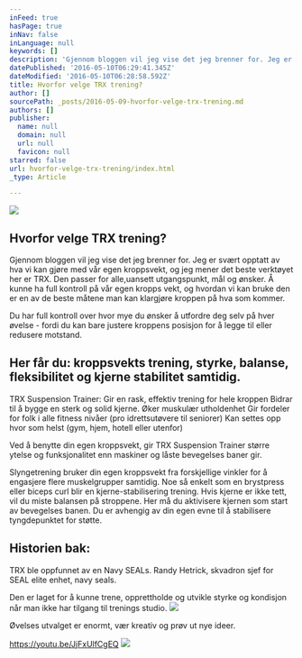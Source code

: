 ```yaml
---
inFeed: true
hasPage: true
inNav: false
inLanguage: null
keywords: []
description: 'Gjennom bloggen vil jeg vise det jeg brenner for. Jeg er svært opptatt av hva vi kan gjøre med vår egen kroppsvekt, og jeg mener det beste verktøyet her er TRX. Den passer for alle,uansett utgangspunkt, mål og ønsker. Å kunne ha full kontroll på vår egen kropps vekt, og hvordan vi kan bruke den er en av de beste måtene man kan klargjøre kroppen på hva som kommer.'
datePublished: '2016-05-10T06:29:41.345Z'
dateModified: '2016-05-10T06:28:58.592Z'
title: Hvorfor velge TRX trening?
author: []
sourcePath: _posts/2016-05-09-hvorfor-velge-trx-trening.md
authors: []
publisher:
  name: null
  domain: null
  url: null
  favicon: null
starred: false
url: hvorfor-velge-trx-trening/index.html
_type: Article

---
```

![](https://the-grid-user-content.s3-us-west-2.amazonaws.com/a38b8c8a-4dab-4e97-b0a2-b0f2c44bc0a1.jpg)

## Hvorfor velge TRX trening?

Gjennom bloggen vil jeg vise det jeg brenner for. Jeg er svært opptatt av hva vi kan gjøre med vår egen kroppsvekt, og jeg mener det beste verktøyet her er TRX. Den passer for alle,uansett utgangspunkt, mål og ønsker. Å kunne ha full kontroll på vår egen kropps vekt, og hvordan vi kan bruke den er en av de beste måtene man kan klargjøre kroppen på hva som kommer.

Du har full kontroll over hvor mye du ønsker å utfordre deg selv på hver øvelse - fordi du kan bare justere kroppens posisjon for å legge til eller redusere motstand.

## Her får du: kroppsvekts trening, styrke, balanse, fleksibilitet og kjerne stabilitet samtidig.

TRX Suspension Trainer: Gir en rask, effektiv trening for hele kroppen Bidrar til å bygge en sterk og solid kjerne. Øker muskulær utholdenhet Gir fordeler for folk i alle fitness nivåer (pro idrettsutøvere til seniorer) Kan settes opp hvor som helst (gym, hjem, hotell eller utenfor) 

Ved å benytte din egen kroppsvekt, gir TRX Suspension Trainer større ytelse og funksjonalitet enn maskiner og låste bevegelses baner gir.

Slyngetrening bruker din egen kroppsvekt fra forskjellige vinkler for å engasjere flere muskelgrupper samtidig. Noe så enkelt som en brystpress eller biceps curl blir en kjerne-stabilisering trening. Hvis kjerne er ikke tett, vil du miste balansen på stroppene. Her må du aktivisere kjernen som start av bevegelses banen. Du er avhengig av din egen evne til å stabilisere tyngdepunktet for støtte.

## Historien bak:

TRX ble oppfunnet av en Navy SEALs. Randy Hetrick, skvadron sjef for SEAL elite enhet, navy seals.

Den er laget for å kunne trene, opprettholde og utvikle styrke og kondisjon når man ikke har tilgang til trenings studio.
![](https://the-grid-user-content.s3-us-west-2.amazonaws.com/83498d99-11db-4e97-aef3-4782c67e5a10.jpg)

Øvelses utvalget er enormt, vær kreativ og prøv ut nye ideer.

https://youtu.be/JjFxUlfCgEQ
![](https://the-grid-user-content.s3-us-west-2.amazonaws.com/c3fcecbb-4b13-400c-a42b-ff20c42dd106.jpg)